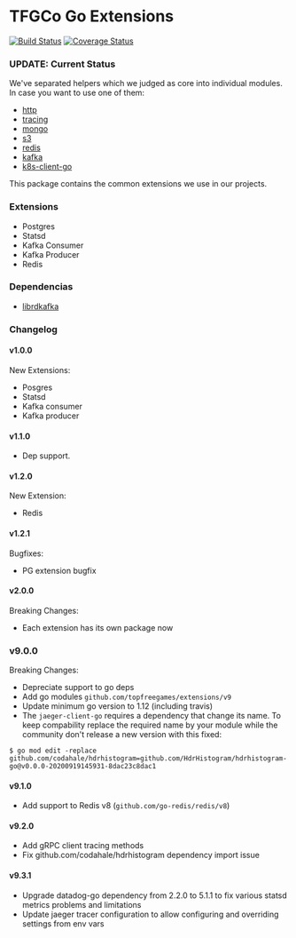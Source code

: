 TFGCo Go Extensions
===================

[![Build Status](https://travis-ci.org/topfreegames/extensions.svg?branch=master)](https://travis-ci.org/topfreegames/extensions)
[![Coverage Status](https://coveralls.io/repos/github/topfreegames/extensions/badge.svg?branch=master)](https://coveralls.io/github/topfreegames/extensions?branch=master)

### UPDATE: Current Status
We've separated helpers which we judged as core into individual modules. In case you want to use one of them:
* [http](https://github.com/topfreegames/go-extensions-http)
* [tracing](https://github.com/topfreegames/go-extensions-tracing)
* [mongo](https://github.com/topfreegames/go-extensions-mongo)
* [s3](https://github.com/topfreegames/go-extensions-s3)
* [redis](https://github.com/topfreegames/go-extensions-redis)
* [kafka](https://github.com/topfreegames/go-extensions-kafka)
* [k8s-client-go](https://github.com/topfreegames/go-extensions-k8s-client-go)

This package contains the common extensions we use in our projects.

### Extensions
* Postgres
* Statsd
* Kafka Consumer
* Kafka Producer
* Redis

### Dependencias
* [librdkafka](https://github.com/edenhill/librdkafka)

### Changelog
#### v1.0.0

New Extensions:

* Posgres
* Statsd
* Kafka consumer
* Kafka producer

#### v1.1.0

* Dep support.

#### v1.2.0

New Extension:

* Redis

#### v1.2.1

Bugfixes:

* PG extension bugfix

#### v2.0.0

Breaking Changes:

* Each extension has its own package now

### v9.0.0

Breaking Changes:

* Depreciate support to go deps
* Add go modules `github.com/topfreegames/extensions/v9`
* Update minimum go version to 1.12 (including travis)
* The `jaeger-client-go` requires a dependency that change its name. To keep compability replace the required name by your module while the community don't release a new version with this fixed:
```
$ go mod edit -replace github.com/codahale/hdrhistogram=github.com/HdrHistogram/hdrhistogram-go@v0.0.0-20200919145931-8dac23c8dac1
```

#### v9.1.0

* Add support to Redis v8 (`github.com/go-redis/redis/v8`)

#### v9.2.0

* Add gRPC client tracing methods
* Fix github.com/codahale/hdrhistogram dependency import issue

#### v9.3.1

* Upgrade datadog-go dependency from 2.2.0 to 5.1.1 to fix various statsd metrics problems and limitations
* Update jaeger tracer configuration to allow configuring and overriding settings from env vars
